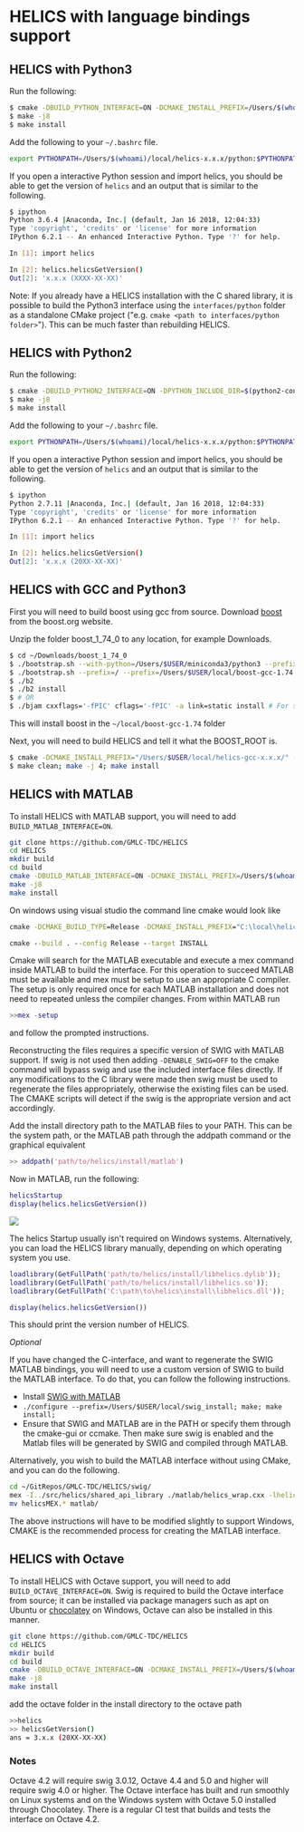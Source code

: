 # HELICS with language bindings support

## HELICS with Python3

Run the following:

```bash
$ cmake -DBUILD_PYTHON_INTERFACE=ON -DCMAKE_INSTALL_PREFIX=/Users/$(whoami)/local/helics-x.x.x/ ..
$ make -j8
$ make install
```

Add the following to your `~/.bashrc` file.

```bash
export PYTHONPATH=/Users/$(whoami)/local/helics-x.x.x/python:$PYTHONPATH
```

If you open a interactive Python session and import helics, you should be able to get the version of `helics` and an output that is similar to the following.

```bash
$ ipython
Python 3.6.4 |Anaconda, Inc.| (default, Jan 16 2018, 12:04:33)
Type 'copyright', 'credits' or 'license' for more information
IPython 6.2.1 -- An enhanced Interactive Python. Type '?' for help.

In [1]: import helics

In [2]: helics.helicsGetVersion()
Out[2]: 'x.x.x (XXXX-XX-XX)'
```

Note: If you already have a HELICS installation with the C shared library, it is possible to build the Python3 interface
using the `interfaces/python` folder as a standalone CMake project ("e.g. `cmake <path to interfaces/python folder>`"). This can be much faster than rebuilding HELICS.

## HELICS with Python2

Run the following:

```bash
$ cmake -DBUILD_PYTHON2_INTERFACE=ON -DPYTHON_INCLUDE_DIR=$(python2-config --prefix)/include/python2.7/ -DPYTHON_LIBRARY=$(python2-config --prefix)/lib/python2.7/libpython2.7.dylib -DCMAKE_INSTALL_PREFIX=/Users/$(whoami)/local/helics-x.x.x/ ..
$ make -j8
$ make install
```

Add the following to your `~/.bashrc` file.

```bash
export PYTHONPATH=/Users/$(whoami)/local/helics-x.x.x/python:$PYTHONPATH
```

If you open a interactive Python session and import helics, you should be able to get the version of `helics` and an output that is similar to the following.

```bash
$ ipython
Python 2.7.11 |Anaconda, Inc.| (default, Jan 16 2018, 12:04:33)
Type 'copyright', 'credits' or 'license' for more information
IPython 6.2.1 -- An enhanced Interactive Python. Type '?' for help.

In [1]: import helics

In [2]: helics.helicsGetVersion()
Out[2]: 'x.x.x (20XX-XX-XX)'

```

## HELICS with GCC and Python3

First you will need to build boost using gcc from source. Download
[boost](http://www.boost.org/users/history/version_1_74_0.html) from the
boost.org website.

Unzip the folder boost_1_74_0 to any location, for example Downloads.

```bash
$ cd ~/Downloads/boost_1_74_0
$ ./bootstrap.sh --with-python=/Users/$USER/miniconda3/python3 --prefix=/usr/local/Cellar/gcc/7.2.0_1/bin/gcc-7
$ ./bootstrap.sh --prefix=/ --prefix=/Users/$USER/local/boost-gcc-1.74
$ ./b2
$ ./b2 install
$ # OR
$ ./bjam cxxflags='-fPIC' cflags='-fPIC' -a link=static install # For static linking
```

This will install boost in the `~/local/boost-gcc-1.74` folder

Next, you will need to build HELICS and tell it what the BOOST_ROOT is.

```bash
$ cmake -DCMAKE_INSTALL_PREFIX="/Users/$USER/local/helics-gcc-x.x.x/" -DBOOST_ROOT="/Users/$USER/local/boost-gcc-1.74" -DBUILD_PYTHON_INTERFACE=ON -DPYTHON_LIBRARY=$(python3-config --prefix)/lib/libpython3.6m.dylib -DPYTHON_INCLUDE_DIR=$(python3-config --prefix)/include/python3.6m -DCMAKE_C_COMPILER=/usr/local/Cellar/gcc/7.2.0_1/bin/gcc-7 -DCMAKE_CXX_COMPILER=/usr/local/Cellar/gcc/7.2.0_1/bin/g++-7 ../
$ make clean; make -j 4; make install
```

## HELICS with MATLAB

To install HELICS with MATLAB support, you will need to add `BUILD_MATLAB_INTERFACE=ON`.

```bash
git clone https://github.com/GMLC-TDC/HELICS
cd HELICS
mkdir build
cd build
cmake -DBUILD_MATLAB_INTERFACE=ON -DCMAKE_INSTALL_PREFIX=/Users/$(whoami)/local/helics-develop/ ..
make -j8
make install
```

On windows using visual studio the command line cmake would look like

```bat
cmake -DCMAKE_BUILD_TYPE=Release -DCMAKE_INSTALL_PREFIX="C:\local\helics-develop" -DENABLE_SWIG=OFF -DBUILD_MATLAB_INTERFACE=ON -G "Visual Studio 15 2017 Win64" ..

cmake --build . --config Release --target INSTALL
```

Cmake will search for the MATLAB executable and execute a mex command inside MATLAB to build the interface.
For this operation to succeed MATLAB must be available and mex must be setup to use an appropriate C compiler. The setup is only required once for each MATLAB installation and does not need to repeated unless the compiler changes. From within MATLAB run

```matlab
>>mex -setup
```

and follow the prompted instructions.

Reconstructing the files requires a specific version of SWIG with MATLAB support. If swig is not used then adding `-DENABLE_SWIG=OFF` to the cmake command will bypass swig and use the included interface files directly. If any modifications to the C library were made then swig must be used to regenerate the files appropriately, otherwise the existing files can be used. The CMAKE scripts will detect if the swig is the appropriate version and act accordingly.

Add the install directory path to the MATLAB files to your PATH. This can be the system path, or the MATLAB path through the addpath command or the graphical equivalent

```matlab
>> addpath('path/to/helics/install/matlab')
```

Now in MATLAB, run the following:

```matlab
helicsStartup
display(helics.helicsGetVersion())
```

![](./../img/matlab-success.png)

The helics Startup usually isn't required on Windows systems. Alternatively, you can load the HELICS library manually, depending on which operating system you use.

```matlab
loadlibrary(GetFullPath('path/to/helics/install/libhelics.dylib'));
loadlibrary(GetFullPath('path/to/helics/install/libhelics.so'));
loadlibrary(GetFullPath('C:\path\to\helics\install\libhelics.dll'));

display(helics.helicsGetVersion())
```

This should print the version number of HELICS.

_Optional_

If you have changed the C-interface, and want to regenerate the SWIG MATLAB bindings, you will need to use a custom version of SWIG to build the MATLAB interface.
To do that, you can follow the following instructions.

- Install [SWIG with MATLAB](https://github.com/jaeandersson/swig/)
- `./configure --prefix=/Users/$USER/local/swig_install; make; make install;`
- Ensure that SWIG and MATLAB are in the PATH or specify them through the cmake-gui or ccmake. Then make sure swig is enabled and the Matlab files will be generated by SWIG and compiled through MATLAB.

Alternatively, you wish to build the MATLAB interface without using CMake, and you can do the following.

```bash
cd ~/GitRepos/GMLC-TDC/HELICS/swig/
mex -I../src/helics/shared_api_library ./matlab/helics_wrap.cxx -lhelics -L/path/to/helics_install/lib/helics/
mv helicsMEX.* matlab/
```

The above instructions will have to be modified slightly to support Windows, CMAKE is the recommended process for creating the MATLAB interface.

## HELICS with Octave

To install HELICS with Octave support, you will need to add `BUILD_OCTAVE_INTERFACE=ON`. Swig is required to build the Octave interface from source; it can be installed via package managers such as apt on Ubuntu or [chocolatey](https://chocolatey.org/packages?q=swig) on Windows, Octave can also be installed in this manner.

```bash
git clone https://github.com/GMLC-TDC/HELICS
cd HELICS
mkdir build
cd build
cmake -DBUILD_OCTAVE_INTERFACE=ON -DCMAKE_INSTALL_PREFIX=/Users/$(whoami)/local/helics-develop/ ..
make -j8
make install
```

add the octave folder in the install directory to the octave path

```bash
>>helics
>> helicsGetVersion()
ans = 3.x.x (20XX-XX-XX)
```

### Notes

Octave 4.2 will require swig 3.0.12, Octave 4.4 and 5.0 and higher will require swig 4.0 or higher. The Octave interface has built and run smoothly on Linux systems and on the Windows system with Octave 5.0 installed through Chocolatey. There is a regular CI test that builds and tests the interface on Octave 4.2.
